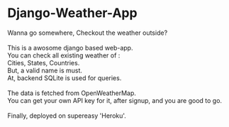 # Django-Weather-App

Wanna go somewhere, Checkout the weather outside?
              <br />
              <br />
              This is a awosome django based web-app.
              <br />
              You can check all existing weather of :<br />
              Cities, States, Countries.
              <br />
              But, a valid name is must.
              <br />
              At, backend SQLite is used for queries.
              <br />
              <br />
              The data is fetched from OpenWeatherMap.
              <br />
              You can get your own API key for it, after signup, and you are
              good to go.
              <br />
              <br />
              Finally, deployed on supereasy 'Heroku'.
